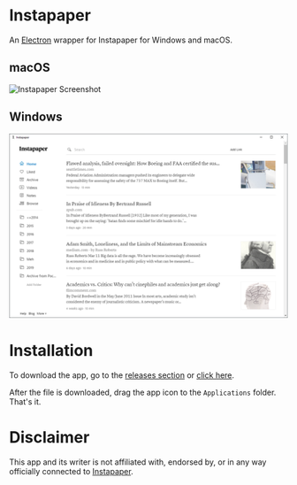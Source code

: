 # Instapaper

An [Electron](http://electron.atom.io) wrapper for Instapaper for Windows and macOS.

## macOS

![Instapaper Screenshot](https://raw.githubusercontent.com/aloglu/instapaper-mac/master/instapaper.png)

## Windows

![Instapaper Screenshot](https://raw.githubusercontent.com/aloglu/instapaper-desktop/master/instapaper-win.PNG)

# Installation

To download the app, go to the [releases section](https://github.com/aloglu/instapaper-mac/releases) or [click here](https://github.com/aloglu/instapaper-mac/releases/download/v1.1/Instapaper.dmg).

After the file is downloaded, drag the app icon to the `Applications` folder. That's it.

# Disclaimer

This app and its writer is not affiliated with, endorsed by, or in any way officially connected to [Instapaper](https://instapaper.com).
